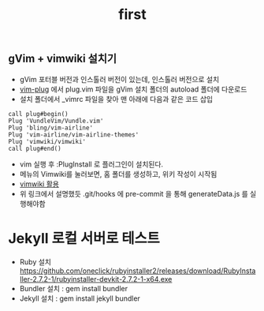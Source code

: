 ﻿---
layout  : wiki
title   : first
updated : 2021-02-17 16:31:47 +0900
toc     : true
public  : true
comment : false
regenerate: true
parent	: [[blog]]
---

## gVim + vimwiki 설치기
- gVim 포터블 버전과 인스톨러 버전이 있는데, 인스톨러 버전으로 설치
- [vim-plug](https://github.com/junegunn/vim-plug) 에서 plug.vim 파일을 gVim 설치 폴더의 autoload 폴더에 다운로드
- 설치 폴더에서 _vimrc 파일을 찾아 맨 아래에 다음과 같은 코드 삽입
```
call plug#begin()
Plug 'VundleVim/Vundle.vim'
Plug 'bling/vim-airline'
Plug 'vim-airline/vim-airline-themes'
Plug 'vimwiki/vimwiki'
call plug#end()
```
- vim 실행 후 :PlugInstall 로 플러그인이 설치된다.
- 메뉴의 Vimwiki를 눌러보면, 홈 폴더를 생성하고, 위키 작성이 시작됨
- [vimwiki 활용](https://johngrib.github.io/wiki/my-wiki)
- 위 링크에서 설명했듯 .git/hooks 에 pre-commit 을 통해 generateData.js 를 실행해야함

# Jekyll 로컬 서버로 테스트

- Ruby 설치 https://github.com/oneclick/rubyinstaller2/releases/download/RubyInstaller-2.7.2-1/rubyinstaller-devkit-2.7.2-1-x64.exe
- Bundler 설치 : gem install bundler
- Jekyll 설치 : gem install jekyll bundler
